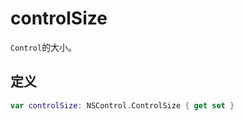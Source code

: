 # controlSize

`Control`的大小。

## 定义

```swift
var controlSize: NSControl.ControlSize { get set }
```

